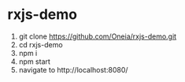 # rxjs-demo

1. git clone https://github.com/Oneia/rxjs-demo.git
2. cd rxjs-demo
3. npm i
4. npm start
5. navigate to http://localhost:8080/
